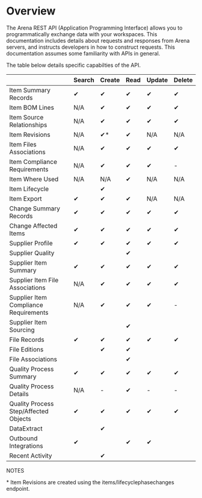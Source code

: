 # Overview
The Arena REST API \(Application Programming Interface\) allows you to programmatically exchange data with your workspaces. This documentation includes details about requests and responses from Arena servers, and instructs developers in how to construct requests. This documentation assumes some familiarity with APIs in general.

The table below details specific capabilties of the API.


|   | Search<br> | Create<br> | Read<br> | Update<br> | Delete<br> |
|  --- |  --- |  --- |  --- |  --- |  --- | 
| Item Summary Records<br> | ✔<br> | ✔<br> | ✔<br> | ✔<br> | ✔<br> |
| Item BOM Lines<br> | N/A<br> | ✔<br> | ✔<br> | ✔<br> | ✔<br> |
| Item Source Relationships<br> | N/A<br> | ✔<br> | ✔<br> | ✔<br> | ✔<br> |
| Item Revisions<br> | N/A<br> | ✔\*<br> | ✔<br> | N/A<br> | N/A<br> |
| Item Files Associations<br> | N/A<br> | ✔<br> | ✔<br> | ✔<br> | ✔<br> |
| Item Compliance Requirements<br> | N/A<br> | ✔<br> | ✔<br> | ✔<br> | \-<br> |
| Item Where Used<br> | N/A<br> | N/A<br> | ✔<br> | N/A<br> | N/A<br> |
| Item Lifecycle<br> |   | ✔<br> |   |   |   |
| Item Export<br> | ✔<br> | ✔<br> | ✔<br> | N/A<br> | N/A<br> |
| Change Summary Records<br> | ✔<br> | ✔<br> | ✔<br> | ✔<br> | ✔<br> |
| Change Affected Items<br> | ✔<br> | ✔<br> | ✔<br> | ✔<br> | ✔<br> |
| Supplier Profile<br> | ✔<br> | ✔<br> | ✔<br> | ✔<br> | ✔<br> |
| Supplier Quality<br> |   |   | ✔<br> |   |   |
| Supplier Item Summary<br> | ✔<br> | ✔<br> | ✔<br> | ✔<br> | ✔<br> |
| Supplier Item File Associations<br> | N/A<br> | ✔<br> | ✔<br> | ✔<br> | ✔<br> |
| Supplier Item Compliance Requirements<br> | N/A<br> | ✔<br> | ✔<br> | ✔<br> | \-<br> |
| Supplier Item Sourcing<br> |   |   | ✔<br> |   |   |
| File Records<br> | ✔<br> | ✔<br> | ✔<br> | ✔<br> | ✔<br> |
| File Editions<br> |   | ✔<br> | ✔<br> |   |   |
| File Associations<br> |   |   | ✔<br> |   |   |
| Quality Process Summary<br> | ✔<br> | ✔<br> | ✔<br> | ✔<br> | ✔<br> |
| Quality Process Details<br> | N/A<br> | \-<br> | ✔<br> | \-<br> | \-<br> |
| Quality Process Step/Affected Objects<br> | ✔<br> | ✔<br> | ✔<br> | ✔<br> | ✔<br> |
| DataExtract<br> |   | ✔<br> |   |   |   |
| Outbound Integrations<br> | ✔<br> |   | ✔<br> | ✔<br> |   |
| Recent Activity<br> |   | ✔<br> |   |   |   |

NOTES

\* Item Revisions are created using the items/lifecyclephasechanges endpoint.

